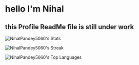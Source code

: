 # hello I'm Nihal

## this Profile ReadMe file is still under work

![NihalPandey5060's Stats](https://github-readme-stats.vercel.app/api?username=NihalPandey5060&theme=synthwave&show_icons=true&hide_border=false&count_private=false)

![NihalPandey5060's Streak](https://github-readme-streak-stats.herokuapp.com/?user=NihalPandey5060&theme=synthwave&hide_border=false)

![NihalPandey5060's Top Languages](https://github-readme-stats.vercel.app/api/top-langs/?username=NihalPandey5060&theme=synthwave&show_icons=true&hide_border=false&layout=compact)

